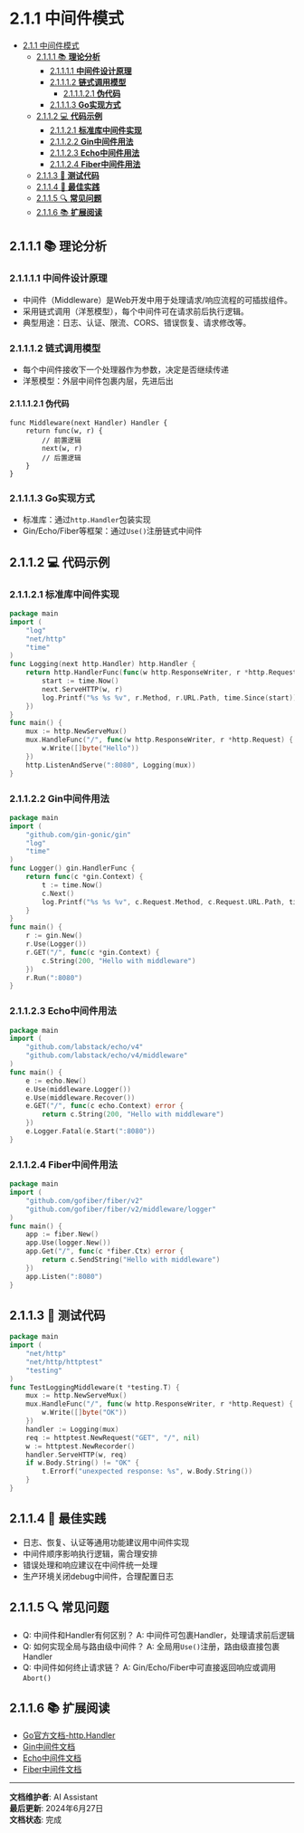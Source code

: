 # 2.1.1 中间件模式

<!-- TOC START -->
- [2.1.1 中间件模式](#211-中间件模式)
  - [2.1.1.1 📚 **理论分析**](#2111--理论分析)
    - [2.1.1.1.1 **中间件设计原理**](#21111-中间件设计原理)
    - [2.1.1.1.2 **链式调用模型**](#21112-链式调用模型)
      - [2.1.1.1.2.1 **伪代码**](#211121-伪代码)
    - [2.1.1.1.3 **Go实现方式**](#21113-go实现方式)
  - [2.1.1.2 💻 **代码示例**](#2112--代码示例)
    - [2.1.1.2.1 **标准库中间件实现**](#21121-标准库中间件实现)
    - [2.1.1.2.2 **Gin中间件用法**](#21122-gin中间件用法)
    - [2.1.1.2.3 **Echo中间件用法**](#21123-echo中间件用法)
    - [2.1.1.2.4 **Fiber中间件用法**](#21124-fiber中间件用法)
  - [2.1.1.3 🧪 **测试代码**](#2113--测试代码)
  - [2.1.1.4 🎯 **最佳实践**](#2114--最佳实践)
  - [2.1.1.5 🔍 **常见问题**](#2115--常见问题)
  - [2.1.1.6 📚 **扩展阅读**](#2116--扩展阅读)
<!-- TOC END -->

## 2.1.1.1 📚 **理论分析**

### 2.1.1.1.1 **中间件设计原理**

- 中间件（Middleware）是Web开发中用于处理请求/响应流程的可插拔组件。
- 采用链式调用（洋葱模型），每个中间件可在请求前后执行逻辑。
- 典型用途：日志、认证、限流、CORS、错误恢复、请求修改等。

### 2.1.1.1.2 **链式调用模型**

- 每个中间件接收下一个处理器作为参数，决定是否继续传递
- 洋葱模型：外层中间件包裹内层，先进后出

#### 2.1.1.1.2.1 **伪代码**

```text
func Middleware(next Handler) Handler {
    return func(w, r) {
        // 前置逻辑
        next(w, r)
        // 后置逻辑
    }
}
```

### 2.1.1.1.3 **Go实现方式**

- 标准库：通过`http.Handler`包装实现
- Gin/Echo/Fiber等框架：通过`Use()`注册链式中间件

## 2.1.1.2 💻 **代码示例**

### 2.1.1.2.1 **标准库中间件实现**

```go
package main
import (
    "log"
    "net/http"
    "time"
)
func Logging(next http.Handler) http.Handler {
    return http.HandlerFunc(func(w http.ResponseWriter, r *http.Request) {
        start := time.Now()
        next.ServeHTTP(w, r)
        log.Printf("%s %s %v", r.Method, r.URL.Path, time.Since(start))
    })
}
func main() {
    mux := http.NewServeMux()
    mux.HandleFunc("/", func(w http.ResponseWriter, r *http.Request) {
        w.Write([]byte("Hello"))
    })
    http.ListenAndServe(":8080", Logging(mux))
}
```

### 2.1.1.2.2 **Gin中间件用法**

```go
package main
import (
    "github.com/gin-gonic/gin"
    "log"
    "time"
)
func Logger() gin.HandlerFunc {
    return func(c *gin.Context) {
        t := time.Now()
        c.Next()
        log.Printf("%s %s %v", c.Request.Method, c.Request.URL.Path, time.Since(t))
    }
}
func main() {
    r := gin.New()
    r.Use(Logger())
    r.GET("/", func(c *gin.Context) {
        c.String(200, "Hello with middleware")
    })
    r.Run(":8080")
}
```

### 2.1.1.2.3 **Echo中间件用法**

```go
package main
import (
    "github.com/labstack/echo/v4"
    "github.com/labstack/echo/v4/middleware"
)
func main() {
    e := echo.New()
    e.Use(middleware.Logger())
    e.Use(middleware.Recover())
    e.GET("/", func(c echo.Context) error {
        return c.String(200, "Hello with middleware")
    })
    e.Logger.Fatal(e.Start(":8080"))
}
```

### 2.1.1.2.4 **Fiber中间件用法**

```go
package main
import (
    "github.com/gofiber/fiber/v2"
    "github.com/gofiber/fiber/v2/middleware/logger"
)
func main() {
    app := fiber.New()
    app.Use(logger.New())
    app.Get("/", func(c *fiber.Ctx) error {
        return c.SendString("Hello with middleware")
    })
    app.Listen(":8080")
}
```

## 2.1.1.3 🧪 **测试代码**

```go
package main
import (
    "net/http"
    "net/http/httptest"
    "testing"
)
func TestLoggingMiddleware(t *testing.T) {
    mux := http.NewServeMux()
    mux.HandleFunc("/", func(w http.ResponseWriter, r *http.Request) {
        w.Write([]byte("OK"))
    })
    handler := Logging(mux)
    req := httptest.NewRequest("GET", "/", nil)
    w := httptest.NewRecorder()
    handler.ServeHTTP(w, req)
    if w.Body.String() != "OK" {
        t.Errorf("unexpected response: %s", w.Body.String())
    }
}
```

## 2.1.1.4 🎯 **最佳实践**

- 日志、恢复、认证等通用功能建议用中间件实现
- 中间件顺序影响执行逻辑，需合理安排
- 错误处理和响应建议在中间件统一处理
- 生产环境关闭debug中间件，合理配置日志

## 2.1.1.5 🔍 **常见问题**

- Q: 中间件和Handler有何区别？
  A: 中间件可包裹Handler，处理请求前后逻辑
- Q: 如何实现全局与路由级中间件？
  A: 全局用`Use()`注册，路由级直接包裹Handler
- Q: 中间件如何终止请求链？
  A: Gin/Echo/Fiber中可直接返回响应或调用`Abort()`

## 2.1.1.6 📚 **扩展阅读**

- [Go官方文档-http.Handler](https://golang.org/pkg/net/http/#Handler)
- [Gin中间件文档](https://gin-gonic.com/docs/examples/middleware/)
- [Echo中间件文档](https://echo.labstack.com/middleware/)
- [Fiber中间件文档](https://docs.gofiber.io/api/middleware/)

---

**文档维护者**: AI Assistant  
**最后更新**: 2024年6月27日  
**文档状态**: 完成

